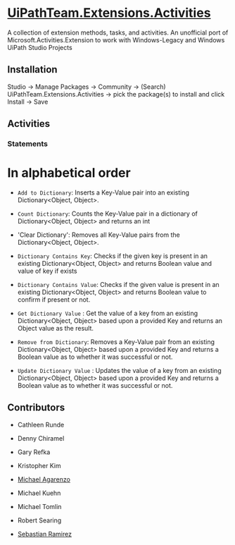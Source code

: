 # [UiPathTeam.Extensions.Activities](https://marketplace.uipath.com/listings/uipathteam-extensions-activities)

A collection of extension methods, tasks, and activities. An unofficial port of Microsoft.Activities.Extension to work with Windows-Legacy and Windows UiPath Studio Projects

## Installation

Studio -> Manage Packages -> Community -> (Search) UiPathTeam.Extensions.Activities -> pick the package(s) to install and click Install -> Save

## Activities

### Statements
# In alphabetical order
* `Add to Dictionary`: Inserts a Key-Value pair into an existing Dictionary<Object, Object>.

* `Count Dictionary`: Counts the Key-Value pair in a dictionary of Dictionary<Object, Object> and returns an int

* 'Clear Dictionary': Removes all Key-Value pairs from the Dictionary<Object, Object>.

* `Dictionary Contains Key`: Checks if the given key is present in an existing Dictionary<Object, Object> and returns Boolean value and value of key if exists

* `Dictionary Contains Value`: Checks if the given value is present in an existing Dictionary<Object, Object> and returns Boolean value to confirm if present or not.

* `Get Dictionary Value` : Get the value of a key from an existing Dictionary<Object, Object> based upon a provided Key and returns an Object value as the result.

* `Remove from Dictionary`: Removes a Key-Value pair from an existing Dictionary<Object, Object> based upon a provided Key and returns a Boolean value as to whether it was successful or not.

* `Update Dictionary Value` : Updates the value of a key from an existing Dictionary<Object, Object> based upon a provided Key and returns a Boolean value as to whether it was successful or not.

## Contributors

* Cathleen Runde

* Denny Chiramel

* Gary Refka

* Kristopher Kim

* [Michael Agarenzo](https://www.linkedin.com/in/magarenzo/)

* Michael Kuehn

* Michael Tomlin

* Robert Searing

* [Sebastian Ramirez](https://www.linkedin.com/in/jsramirez/)
